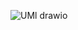 

![UMl drawio](https://github.com/Juanmunoz8/Proyecto-1-fase-2/assets/131785486/f8511acd-8ce8-4aab-a3cd-4ae226e22e27)
